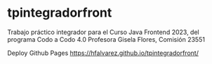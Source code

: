 # tpintegradorfront
Trabajo práctico integrador para el Curso Java Frontend 2023, del programa Codo a Codo 4.0
Profesora Gisela Flores, Comisión 23551

Deploy Github Pages https://hfalvarez.github.io/tpintegradorfront/
